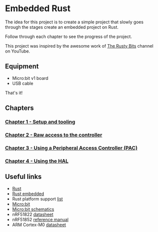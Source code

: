 # Embedded Rust

The idea for this project is to create a simple project that slowly goes through the stages create an embedded project on Rust.

Follow through each chapter to see the progress of the project.

This project was inspired by the awesome work of [The Rusty Bits](https://www.youtube.com/@therustybits) channel on YouTube.

## Equipment

- Micro:bit v1 board
- USB cable

That's it!

## Chapters

### [Chapter 1 - Setup and tooling](chapter1/README.md)

### [Chapter 2 - Raw access to the controller](chapter2/README.md)

### [Chapter 3 - Using a Peripheral Access Controller (PAC)](chapter3/README.md)

### [Chapter 4 - Using the HAL](/chapter4/README.md)

## Useful links

- [Rust](https://www.rust-lang.org/)
- [Rust embedded](https://rust-embedded.github.io/book/)
- Rust platform support [list](https://forge.rust-lang.org/platform-support.html)
- [Micro:bit](https://microbit.org/hardware/1-3-revision/)
- [Micro:bit schematics](https://github.com/bbcmicrobit/hardware/blob/master/V1.3B/SCH_BBC-Microbit_V1.3B.pdf]=)
- nRF51822 [datasheet](https://infocenter.nordicsemi.com/pdf/nRF51822_PS_v3.4.pdf?cp=6_4_0_0)
- nRF51852 [reference manual](https://infocenter.nordicsemi.com/pdf/nRF51_RM_v3.0.1.pdf)
- ARM Cortex-M0 [datasheet](https://developer.arm.com/Processors/Cortex-M4)
